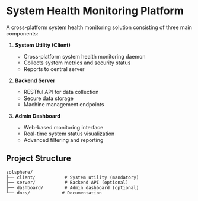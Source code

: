 # System Health Monitoring Platform

A cross-platform system health monitoring solution consisting of three main components:

1. **System Utility (Client)**
   - Cross-platform system health monitoring daemon
   - Collects system metrics and security status
   - Reports to central server

2. **Backend Server**
   - RESTful API for data collection
   - Secure data storage
   - Machine management endpoints

3. **Admin Dashboard**
   - Web-based monitoring interface
   - Real-time system status visualization
   - Advanced filtering and reporting

## Project Structure

```
solsphere/
├── client/           # System utility (mandatory)
├── server/           # Backend API (optional)
├── dashboard/        # Admin dashboard (optional)
└── docs/            # Documentation
```